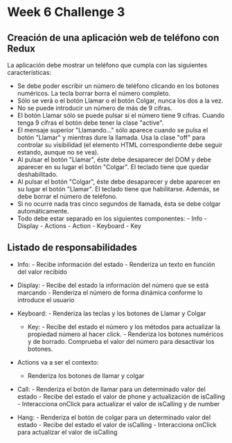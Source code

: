 # Week 6 Challenge 3

## Creación de una aplicación web de teléfono con Redux

La aplicación debe mostrar un teléfono que cumpla con las siguientes características:

- Se debe poder escribir un número de teléfono clicando en los botones numéricos. La tecla borrar borra el número completo.
- Sólo se verá o el botón Llamar o el botón Colgar, nunca los dos a la vez.
- No se puede introducir un número de más de 9 cifras.
- El botón Llamar sólo se puede pulsar si el número tiene 9 cifras. Cuando tenga 9 cifras el botón debe tener la clase "active".
- El mensaje superior "Llamando..." sólo aparece cuando se pulsa el botón "Llamar" y mientras dure la llamada. Usa la clase "off" para controlar su visibilidad (el elemento HTML correspondiente debe seguir estando, aunque no se vea).
- Al pulsar el botón "Llamar", éste debe desaparecer del DOM y debe aparecer en su lugar el botón "Colgar". El teclado tiene que quedar deshabilitado.
- Al pulsar el botón "Colgar", éste debe desaparecer y debe aparecer en su lugar el botón "Llamar". El teclado tiene que habilitarse. Además, se debe borrar el número de teléfono.
- Si no ocurre nada tras cinco segundos de llamada, ésta se debe colgar automáticamente.
- Todo debe estar separado en los siguientes componentes:
      - Info
      - Display
      - Actions
        - Action
      - Keyboard
        - Key

## Listado de responsabilidades

- Info:
        - Recibe información del estado
        - Renderiza un texto en función del valor recibido
- Display:
        - Recibe del estado la información del número que se está marcando
        - Renderiza el número de forma dinámica conforme lo introduce el usuario

- Keyboard:
        - Renderiza las teclas y los botones de Llamar y Colgar
  - Key:
        - Recibe del estado el número y los métodos para actualizar la propiedad número al hacer click.
        - Renderiza los botones numéricos y de borrado. Comprueba el valor del número para desactivar los botones.

- Actions va a ser el contexto:
  - Renderiza los botones de llamar y colgar

- Call:
        - Renderiza el botón de llamar para un determinado valor del estado
        - Recibe del estado el valor de phone y actualización de isCalling
        - Interacciona onClick para actualizar el valor de isCalling y de number

- Hang:
        - Renderiza el botón de colgar para un determinado valor del estado
        - Recibe del estado el valor de isCalling
        - Interacciona onClick para actualizar el valor de isCalling
